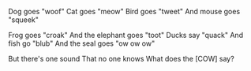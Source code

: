 Dog goes "woof"
Cat goes "meow"
Bird goes "tweet"
And mouse goes "squeek"

Frog goes "croak"
And the elephant goes "toot"
Ducks say "quack"
And fish go "blub"
And the seal goes "ow ow ow"

But there's one sound
That no one knows
What does the [COW] say?